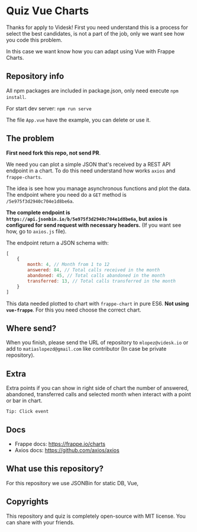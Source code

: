 # Quiz Vue Charts

Thanks for apply to Videsk! First you need understand this is a process for select the best candidates, is not a part of the job, only we want see how you code this problem.

In this case we want know how you can adapt using Vue with Frappe Charts.

## Repository info

All npm packages are included in package.json, only need execute `npm install`.

For start dev server: `npm run serve`

The file `App.vue` have the example, you can delete or use it.

## The problem

**First need fork this repo, not send PR**.

We need you can plot a simple JSON that's received by a REST API endpoint in a chart. To do this need understand how works `axios` and `frappe-charts`.

The idea is see how you manage asynchronous functions and plot the data. The endpoint where you need do a `GET` method is `/5e975f3d2940c704e1d8be6a`.

**The complete endpoint is `https://api.jsonbin.io/b/5e975f3d2940c704e1d8be6a`, but axios is configured for send request with necessary headers.** (If you want see how, go to `axios.js` file).

The endpoint return a JSON schema with:

```js
[
    {
        month: 4, // Month from 1 to 12
        answered: 84, // Total calls received in the month
        abandoned: 45, // Total calls abandoned in the month
        transferred: 13, // Total calls transferred in the month
    }
]
```

This data needed plotted to chart with `frappe-chart` in pure ES6. **Not using `vue-frappe`**. For this you need choose the correct chart.

## Where send?

When you finish, please send the URL of repository to `mlopez@videsk.io` or add to `matiaslopezd@gmail.com` like contributor (In case be private repository).

## Extra

Extra points if you can show in right side of chart the number of answered, abandoned, transferred calls and selected month when interact with a point or bar in chart.

`Tip: Click event`

## Docs

- Frappe docs: https://frappe.io/charts
- Axios docs: https://github.com/axios/axios

## What use this repository?

For this repository we use JSONBin for static DB, Vue, 

## Copyrights

This repository and quiz is completely open-source with MIT license. You can share with your friends.

